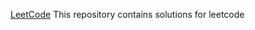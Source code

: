 <a href="https://leetcode.com/problemset/all/" target="_blank">LeetCode</a>
This repository contains solutions for leetcode

